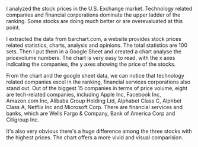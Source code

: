 I analyzed the stock prices in the U.S. Exchange market. Technology related companies and financial corporations dominate the upper ladder of the ranking. Some stocks are doing much better or are overevaluated at this point. 

I extracted the data from barchart.com, a website provides stock prices related statistics, charts, analysis and opinions. The total statistics are 100 sets. Then I put them in a Google Sheet and created a chart analyse the pricevolume numbers. The chart is very easy to read, with the x axes indicating the companies, the y axes showing the price of the stocks. 

From the chart and the google sheet data, we can notice that technology related companies excel in the ranking, financial services corporations also stand out. Out of the biggest 15 companies in terms of price volume, eight are tech-related companies, including Apple Inc, Facebook Inc, Amazon.com Inc, Alibaba Group Holding Ltd, Alphabet Class C,
Alphbet Class A, Netflix Inc and Microsoft Corp. There are financial services and banks, which are Wells Fargo & Company, Bank of America Corp and Citigroup Inc. 

It's also very obvious there's a huge difference among the three stocks with the highest prices. The chart offers a more vivid and visual comparision. 
